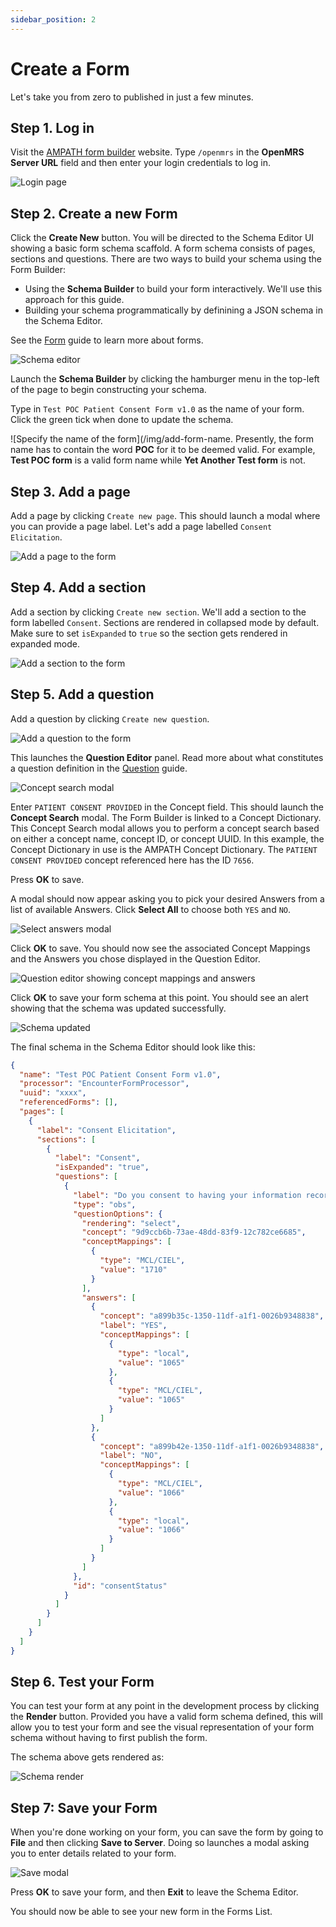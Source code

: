 ```yaml
---
sidebar_position: 2
---
```


# Create a Form

Let's take you from zero to published in just a few minutes.

## Step 1. Log in

Visit the [AMPATH form builder](https://openmrs-spa.org/formbuilder/#/login) website. Type `/openmrs` in the **OpenMRS Server URL** field and then enter your login credentials to log in.

![Login page](/img/login.png)

## Step 2. Create a new Form

Click the **Create New** button. You will be directed to the Schema Editor UI showing a basic form schema scaffold. A form schema consists of pages, sections and questions. There are two ways to build your schema using the Form Builder:

- Using the **Schema Builder** to build your form interactively. We'll use this approach for this guide.
- Building your schema programmatically by definining a JSON schema in the Schema Editor.

See the [Form](/platform/core-concepts#form) guide to learn more about forms.

![Schema editor](/img/schema-editor.png)

Launch the **Schema Builder** by clicking the hamburger menu in the top-left of the page to begin constructing your schema.

Type in `Test POC Patient Consent Form v1.0` as the name of your form. Click the green tick when done to update the schema.

![Specify the name of the form](/img/add-form-name.
Presently, the form name has to contain the word **POC** for it to be deemed valid. For example, **Test POC form** is a valid form name while **Yet Another Test form** is not.

## Step 3. Add a page

Add a page by clicking `Create new page`. This should launch a modal where you can provide a page label. Let's add a page labelled `Consent Elicitation`.

![Add a page to the form](/img/add-page.png)

## Step 4. Add a section

Add a section by clicking `Create new section`. We'll add a section to the form labelled `Consent`. Sections are rendered in collapsed mode by default. Make sure to set `isExpanded` to `true` so the section gets rendered in expanded mode.

![Add a section to the form](/img/add-section.png)

## Step 5. Add a question

Add a question by clicking `Create new question`.

![Add a question to the form](/img/add-question.png)

This launches the **Question Editor** panel. Read more about what constitutes a question definition in the [Question](/platform/core-concepts#question) guide.

![Concept search modal](/img/concept-modal.png)

Enter `PATIENT CONSENT PROVIDED` in the Concept field. This should launch the **Concept Search** modal. The Form Builder is linked to a Concept Dictionary. This Concept Search modal allows you to perform a concept search based on either a concept name, concept ID, or concept UUID. In this example, the Concept Dictionary in use is the AMPATH Concept Dictionary. The `PATIENT CONSENT PROVIDED` concept referenced here has the ID `7656`.

Press **OK** to save.

A modal should now appear asking you to pick your desired Answers from a list of available Answers. Click **Select All** to choose both `YES` and `NO`.

![Select answers modal](/img/answers-modal.png)

Click **OK** to save. You should now see the associated Concept Mappings and the Answers you chose displayed in the Question Editor.

![Question editor showing concept mappings and answers](/img/concept-mappings-and-answers.png)

Click **OK** to save your form schema at this point. You should see an alert showing that the schema was updated successfully.

![Schema updated](/img/schema-updated.png)

The final schema in the Schema Editor should look like this:

```json
{
  "name": "Test POC Patient Consent Form v1.0",
  "processor": "EncounterFormProcessor",
  "uuid": "xxxx",
  "referencedForms": [],
  "pages": [
    {
      "label": "Consent Elicitation",
      "sections": [
        {
          "label": "Consent",
          "isExpanded": "true",
          "questions": [
            {
              "label": "Do you consent to having your information recorded?",
              "type": "obs",
              "questionOptions": {
                "rendering": "select",
                "concept": "9d9ccb6b-73ae-48dd-83f9-12c782ce6685",
                "conceptMappings": [
                  {
                    "type": "MCL/CIEL",
                    "value": "1710"
                  }
                ],
                "answers": [
                  {
                    "concept": "a899b35c-1350-11df-a1f1-0026b9348838",
                    "label": "YES",
                    "conceptMappings": [
                      {
                        "type": "local",
                        "value": "1065"
                      },
                      {
                        "type": "MCL/CIEL",
                        "value": "1065"
                      }
                    ]
                  },
                  {
                    "concept": "a899b42e-1350-11df-a1f1-0026b9348838",
                    "label": "NO",
                    "conceptMappings": [
                      {
                        "type": "MCL/CIEL",
                        "value": "1066"
                      },
                      {
                        "type": "local",
                        "value": "1066"
                      }
                    ]
                  }
                ]
              },
              "id": "consentStatus"
            }
          ]
        }
      ]
    }
  ]
}
```

## Step 6. Test your Form

You can test your form at any point in the development process by clicking the **Render** button. Provided you have a valid form schema defined, this will allow you to test your form and see the visual representation of your form schema without having to first publish the form.

The schema above gets rendered as:

![Schema render](/img/schema-render.png)

## Step 7: Save your Form

When you're done working on your form, you can save the form by going to **File** and then clicking **Save to Server**. Doing so launches a modal asking you to enter details related to your form.

![Save modal](/img/save-modal.png)

Press **OK** to save your form, and then **Exit** to leave the Schema Editor.

You should now be able to see your new form in the Forms List.
